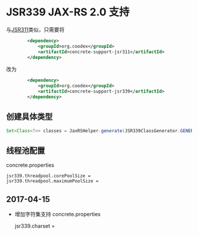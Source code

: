# JSR339 JAX-RS 2.0 支持

与[JSR311](jsr311.md)类似，只需要将

```xml
        <dependency>
            <groupId>org.coodex</groupId>
            <artifactId>concrete-support-jsr311</artifactId>
        </dependency>
```

改为

```xml
        <dependency>
            <groupId>org.coodex</groupId>
            <artifactId>concrete-support-jsr339</artifactId>
        </dependency>
```

## 创建具体类型

```java
Set<Class<?>> classes = JaxRSHelper.generate(JSR339ClassGenerator.GENERATOR_NAME, packages);
```

## 线程池配置

concrete.properties

    jsr339.threadpool.corePoolSize = 
    jsr339.threadpool.maximumPoolSize =
    
## 2017-04-15
- 增加字符集支持
concrete.properties

    jsr339.charset =